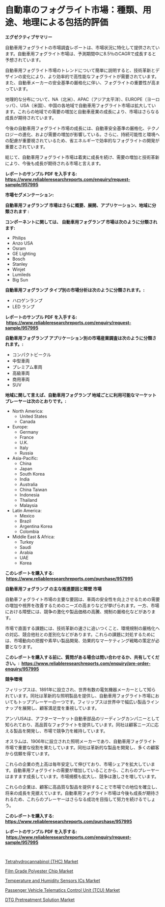<p><h1>自動車のフォグライト市場：種類、用途、地理による包括的評価</h1></p><p><strong>エグゼクティブサマリー</strong></p>
<p><p>自動車用フォグライトの市場調査レポートは、市場状況に特化して提供されています。自動車用フォグライト市場は、予測期間中に8.5％のCAGRで成長すると予想されています。</p><p>自動車用フォグライト市場のトレンドについて簡単に説明すると、技術革新とデザインの変化により、より効率的で高性能なフォグライトが需要されています。また、自動車メーカーの安全基準の厳格化に伴い、フォグライトの重要性が高まっています。</p><p>地理的な分布について、NA（北米）、APAC（アジア太平洋）、EUROPE（ヨーロッパ）、USA（米国）、中国の各地域で自動車用フォグライト市場は拡大しています。これらの地域での需要の増加と自動車産業の成長により、市場はさらなる成長が期待されています。</p><p>今後の自動車用フォグライト市場の成長には、自動車安全基準の厳格化、テクノロジーの進化、および需要の増加が影響している。さらに、持続可能性と環境への配慮が重要視されているため、省エネルギーで効率的なフォグライトの開発が重要とされています。</p><p>総じて、自動車用フォグライト市場は着実に成長を続け、需要の増加と技術革新により、今後も成長が期待される市場と言えます。</p></p>
<p><strong>レポートのサンプル PDF を入手する: <a href="https://www.reliableresearchreports.com/enquiry/request-sample/957995">https://www.reliableresearchreports.com/enquiry/request-sample/957995</a></strong></p>
<p><strong>市場セグメンテーション:</strong></p>
<p><strong> 自動車用フォグランプ 市場はさらに概要、展開、アプリケーション、地域に分類されます :</strong></p>
<p><strong>コンポーネントに関しては、 自動車用フォグランプ 市場は次のように分類されます: &nbsp;</strong></p>
<p><ul><li>Philips</li><li>Anzo USA</li><li>Osram</li><li>GE Lighting</li><li>Bosch</li><li>Stanley</li><li>Winjet</li><li>Lumileds</li><li>Big Sun</li></ul></p>
<p><strong> 自動車用フォグランプ タイプ別の市場分析は次のように分類されます。:</strong></p>
<p><ul><li>ハロゲンランプ</li><li>LED ランプ</li></ul></p>
<p><strong>レポートのサンプル PDF を入手する: &nbsp;<a href="https://www.reliableresearchreports.com/enquiry/request-sample/957995">https://www.reliableresearchreports.com/enquiry/request-sample/957995</a></strong></p>
<p><strong> 自動車用フォグランプ アプリケーション別の市場産業調査は次のように分類されます。:</strong></p>
<p><ul><li>コンパクトビークル</li><li>中型車両</li><li>プレミアム車両</li><li>高級車両</li><li>商用車両</li><li>SUV</li></ul></p>
<p><strong>地域に関して言えば、自動車用フォグランプ 地域ごとに利用可能なマーケットプレーヤーは次のとおりです。:</strong></p>
<p><ul>
    <li>
        North America:
        <ul>
            <li>United States</li>
            <li>Canada</li>
        </ul>
    </li>
    <li>
        Europe:
        <ul>
            <li>Germany</li>
            <li>France</li>
            <li>U.K.</li>
            <li>Italy</li>
            <li>Russia</li>
        </ul>
    </li>
    <li>
        Asia-Pacific:
        <ul>
            <li>China</li>
            <li>Japan</li>
            <li>South Korea</li>
            <li>India</li>
            <li>Australia</li>
            <li>China Taiwan</li>
            <li>Indonesia</li>
            <li>Thailand</li>
            <li>Malaysia</li>
        </ul>
    </li>
    <li>
        Latin America:
        <ul>
            <li>Mexico</li>
            <li>Brazil</li>
            <li>Argentina Korea</li>
            <li>Colombia</li>
        </ul>
    </li>
    <li>
        Middle East & Africa:
        <ul>
            <li>Turkey</li>
            <li>Saudi</li>
            <li>Arabia</li>
            <li>UAE</li>
            <li>Korea</li>
        </ul>
    </li>
    </ul></p>
<p><strong>このレポートを購入する: &nbsp;<a href="https://www.reliableresearchreports.com/purchase/957995">https://www.reliableresearchreports.com/purchase/957995</a></strong></p>
<p><strong>自動車用フォグランプ の主な推進要因と障壁 市場</strong></p>
<p><p>自動車フォグライト市場の主要な要因は、車両の安全性を向上させるための需要の増加や視界を改善するためのニーズの高まりなどが挙げられます。一方、市場における障壁には、競争の激化や製品価格の高騰、規制の厳格化などがあります。</p><p>市場で直面する課題には、技術革新の速さに追いつくこと、環境規制の厳格化への対応、競合他社との差別化などがあります。これらの課題に対処するためには、市場動向の把握や素早い製品開発、効果的なマーケティング戦略の策定が必要となります。</p></p>
<p><strong>このレポートを購入する前に、質問がある場合は問い合わせるか、共有してください。:&nbsp; <a href="https://www.reliableresearchreports.com/enquiry/pre-order-enquiry/957995">https://www.reliableresearchreports.com/enquiry/pre-order-enquiry/957995</a></strong></p>
<p><strong>競争環境</strong></p>
<p><p>フィリップスは、1891年に設立され、世界有数の電気機器メーカーとして知られています。同社は革新的な照明製品を提供し、自動車用フォグライト市場においてもトッププレーヤーの一つです。フィリップスは世界中で幅広い製品ラインナップを展開し、顧客満足度を重視しています。</p><p>アンゾUSAは、アフターマーケット自動車部品のリーディングカンパニーとして知られており、高品質なフォグライトを提供しています。同社は顧客ニーズに応える製品を開発し、市場で競争力を維持しています。</p><p>オスラムは、1906年に設立された照明メーカーであり、自動車用フォグライト市場で重要な役割を果たしています。同社は革新的な製品を開発し、多くの顧客から信頼を得ています。</p><p>これらの企業の売上高は毎年安定して伸びており、市場シェアを拡大しています。自動車用フォグライトの需要が増加していることから、これらのプレーヤーはますます成長しています。市場規模も拡大し、競争は激しさを増しています。</p><p>これらの企業は、顧客に高品質な製品を提供することで市場での地位を確立し、将来の成長を見据えています。自動車用フォグライト市場は今後も成長が期待されるため、これらのプレーヤーはさらなる成功を目指して努力を続けるでしょう。</p></p>
<p><strong>このレポートを購入する: &nbsp; <a href="https://www.reliableresearchreports.com/purchase/957995">https://www.reliableresearchreports.com/purchase/957995</a></strong></p>
<p><strong>レポートのサンプル PDF を入手する: &nbsp;<a href="https://www.reliableresearchreports.com/enquiry/request-sample/957995">https://www.reliableresearchreports.com/enquiry/request-sample/957995</a></strong><strong></strong></p>
<p>&nbsp;</p>
<p><p><a href="https://github.com/Angelnienowdseej3e45z3p8c/Market-Research-Report-List-1/blob/main/tetrahydrocannabinol-thc-market.md">Tetrahydrocannabinol (THC) Market</a></p><p><a href="https://scarlet-rocket-c63.notion.site/Film-Grade-Polyester-Chip-Market-Size-and-Growth-Market-Segmentation-Regional-and-Country-Breakdow-a11887502de14015ad84296568bd3c6f">Film Grade Polyester Chip Market</a></p><p><a href="https://view.publitas.com/reportprime-1/temperature-and-humidity-sensors-ics-market-provides-detailed-segmentation-of-this-market-based-on-type-application-and-region-and-forecast-for-the-period-from-2024-2031/">Temperature and Humidity Sensors ICs Market</a></p><p><a href="https://view.publitas.com/reportprime-1/passenger-vehicle-telematics-control-unit-tcu-market-research-report-forecasted-for-period-from-2024-2031-by-market-type-market-application-and-region/">Passenger Vehicle Telematics Control Unit (TCU) Market</a></p><p><a href="https://zircon-bluebell-299.notion.site/DTG-Pretreatment-Solution-Market-Furnish-Information-about-Market-Size-Market-Share-Market-Dynamic-e1498f84bad1450f895ab7397ddc59c9">DTG Pretreatment Solution Market</a></p></p>